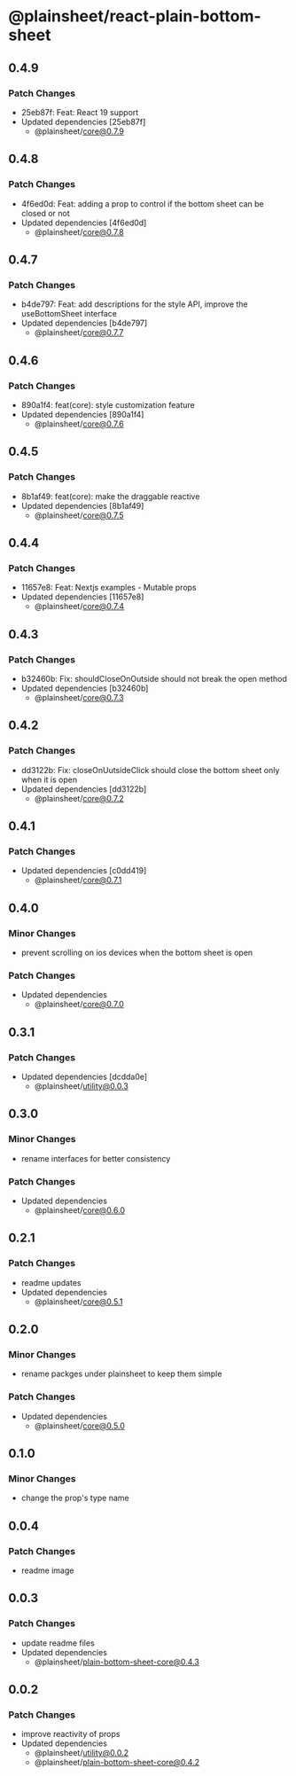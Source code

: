 # @plainsheet/react-plain-bottom-sheet

## 0.4.9

### Patch Changes

- 25eb87f: Feat: React 19 support
- Updated dependencies [25eb87f]
  - @plainsheet/core@0.7.9

## 0.4.8

### Patch Changes

- 4f6ed0d: Feat: adding a prop to control if the bottom sheet can be closed or not
- Updated dependencies [4f6ed0d]
  - @plainsheet/core@0.7.8

## 0.4.7

### Patch Changes

- b4de797: Feat: add descriptions for the style API, improve the useBottomSheet interface
- Updated dependencies [b4de797]
  - @plainsheet/core@0.7.7

## 0.4.6

### Patch Changes

- 890a1f4: feat(core): style customization feature
- Updated dependencies [890a1f4]
  - @plainsheet/core@0.7.6

## 0.4.5

### Patch Changes

- 8b1af49: feat(core): make the draggable reactive
- Updated dependencies [8b1af49]
  - @plainsheet/core@0.7.5

## 0.4.4

### Patch Changes

- 11657e8: Feat: Nextjs examples - Mutable props
- Updated dependencies [11657e8]
  - @plainsheet/core@0.7.4

## 0.4.3

### Patch Changes

- b32460b: Fix: shouldCloseOnOutside should not break the open method
- Updated dependencies [b32460b]
  - @plainsheet/core@0.7.3

## 0.4.2

### Patch Changes

- dd3122b: Fix: closeOnUutsideClick should close the bottom sheet only when it is open
- Updated dependencies [dd3122b]
  - @plainsheet/core@0.7.2

## 0.4.1

### Patch Changes

- Updated dependencies [c0dd419]
  - @plainsheet/core@0.7.1

## 0.4.0

### Minor Changes

- prevent scrolling on ios devices when the bottom sheet is open

### Patch Changes

- Updated dependencies
  - @plainsheet/core@0.7.0

## 0.3.1

### Patch Changes

- Updated dependencies [dcdda0e]
  - @plainsheet/utility@0.0.3

## 0.3.0

### Minor Changes

- rename interfaces for better consistency

### Patch Changes

- Updated dependencies
  - @plainsheet/core@0.6.0

## 0.2.1

### Patch Changes

- readme updates
- Updated dependencies
  - @plainsheet/core@0.5.1

## 0.2.0

### Minor Changes

- rename packges under plainsheet to keep them simple

### Patch Changes

- Updated dependencies
  - @plainsheet/core@0.5.0

## 0.1.0

### Minor Changes

- change the prop's type name

## 0.0.4

### Patch Changes

- readme image

## 0.0.3

### Patch Changes

- update readme files
- Updated dependencies
  - @plainsheet/plain-bottom-sheet-core@0.4.3

## 0.0.2

### Patch Changes

- improve reactivity of props
- Updated dependencies
  - @plainsheet/utility@0.0.2
  - @plainsheet/plain-bottom-sheet-core@0.4.2
